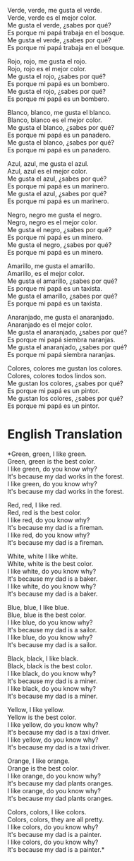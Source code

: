 Verde, verde, me gusta el verde.<br>
Verde, verde es el mejor color.<br>
Me gusta el verde, ¿sabes por qué?<br>
Es porque mi papá trabaja en el bosque.<br>
Me gusta el verde, ¿sabes por qué?<br>
Es porque mi papá trabaja en el bosque.<br>

Rojo, rojo, me gusta el rojo.<br>
Rojo, rojo es el mejor color.<br>
Me gusta el rojo, ¿sabes por qué?<br>
Es porque mi papá es un bombero.<br>
Me gusta el rojo, ¿sabes por qué?<br>
Es porque mi papá es un bombero.<br>

Blanco, blanco, me gusta el blanco.<br>
Blanco, blanco es el mejor color.<br>
Me gusta el blanco, ¿sabes por qué?<br>
Es porque mi papá es un panadero.<br>
Me gusta el blanco, ¿sabes por qué?<br>
Es porque mi papá es un panadero.<br>

Azul, azul, me gusta el azul.<br>
Azul, azul es el mejor color.<br>
Me gusta el azul, ¿sabes por qué?<br>
Es porque mi papá es un marinero.<br>
Me gusta el azul, ¿sabes por qué?<br>
Es porque mi papá es un marinero.<br>

Negro, negro me gusta el negro.<br>
Negro, negro es el mejor color.<br>
Me gusta el negro, ¿sabes por qué?<br>
Es porque mi papá es un minero.<br>
Me gusta el negro, ¿sabes por qué?<br>
Es porque mi papá es un minero.<br>

Amarillo, me gusta el amarillo.<br>
Amarillo, es el mejor color.<br>
Me gusta el amarillo, ¿sabes por qué?<br>
Es porque mi papá es un taxista.<br>
Me gusta el amarillo, ¿sabes por qué?<br>
Es porque mi papá es un taxista.<br>

Anaranjado, me gusta el anaranjado.<br>
Anaranjado es el mejor color.<br>
Me gusta el anaranjado, ¿sabes por qué?<br>
Es porque mi papá siembra naranjas.<br>
Me gusta el anaranjado, ¿sabes por qué?<br>
Es porque mi papá siembra naranjas.<br>

Colores, colores me gustan los colores.<br>
Colores, colores todos lindos son.<br>
Me gustan los colores, ¿sabes por qué?<br>
Es porque mi papá es un pintor.<br>
Me gustan los colores, ¿sabes por qué?<br>
Es porque mi papá es un pintor.<br>


# **English Translation**

*Green, green, I like green.<br>
Green, green is the best color.<br>
I like green, do you know why?<br>
It's because my dad works in the forest.<br>
I like green, do you know why?<br>
It's because my dad works in the forest.<br>

Red, red, I like red.<br>
Red, red is the best color.<br>
I like red, do you know why?<br>
It's because my dad is a fireman.<br>
I like red, do you know why?<br>
It's because my dad is a fireman.<br>

White, white I like white.<br>
White, white is the best color.<br>
I like white, do you know why?<br>
It's because my dad is a baker.<br>
I like white, do you know why?<br>
It's because my dad is a baker.<br>

Blue, blue, I like blue.<br>
Blue, blue is the best color.<br>
I like blue, do you know why?<br>
It's because my dad is a sailor.<br>
I like blue, do you know why?<br>
It's because my dad is a sailor.<br>

Black, black, I like black.<br>
Black, black is the best color.<br>
I like black, do you know why?<br>
It's because my dad is a miner.<br>
I like black, do you know why?<br>
It's because my dad is a miner.<br>

Yellow, I like yellow.<br>
Yellow is the best color.<br>
I like yellow, do you know why?<br>
It's because my dad is a taxi driver.<br>
I like yellow, do you know why?<br>
It's because my dad is a taxi driver.<br>

Orange, I like orange.<br>
Orange is the best color.<br>
I like orange, do you know why?<br>
It's because my dad plants oranges.<br>
I like orange, do you know why?<br>
It's because my dad plants oranges.<br>

Colors, colors, I like colors.<br>
Colors, colors, they are all pretty.<br>
I like colors, do you know why?<br>
It's because my dad is a painter.<br>
I like colors, do you know why?<br>
It's because my dad is a painter.*<br>
